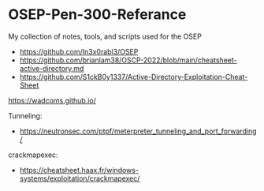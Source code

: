 # OSEP-Pen-300-Referance
My collection of notes, tools, and scripts used for the OSEP





* https://github.com/In3x0rabl3/OSEP
* https://github.com/brianlam38/OSCP-2022/blob/main/cheatsheet-active-directory.md
* https://github.com/S1ckB0y1337/Active-Directory-Exploitation-Cheat-Sheet


https://wadcoms.github.io/




Tunneling:
* https://neutronsec.com/ptpf/meterpreter_tunneling_and_port_forwarding/


crackmapexec:
* https://cheatsheet.haax.fr/windows-systems/exploitation/crackmapexec/
